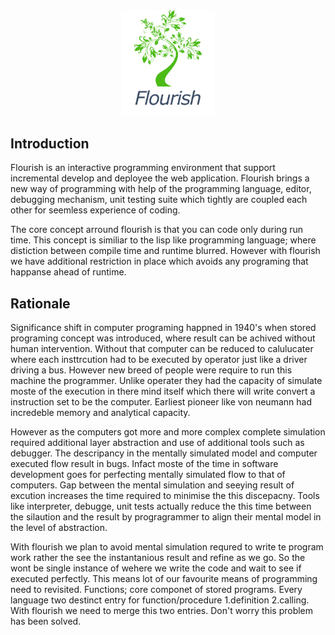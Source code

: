 <div align="center">
<img src="images/flourish.png" alt="drawing" width="150"/>
</div align>

## Introduction 
Flourish is an interactive programming environment that support incremental develop and deployee the web application. Flourish brings a new way of programming with help of the programming language, editor, debugging mechanism, unit testing suite which tightly are coupled each other for seemless experience of coding.

The core concept arround flourish is that you can code only during run time. This concept is similiar to the lisp like programming language; where distiction between compile time and runtime blurred. However with flourish we have additional restriction in place which avoids any programing that happanse ahead of runtime.

## Rationale

Significance shift in computer programing happned in 1940's when stored programing concept was introduced, where result can be achived without human intervention. Without that computer can be reduced to calulucater where each insttrcution had to be executed by operator just like a driver driving a bus. However new breed of people were require to run this machine the programmer. Unlike operater they had the capacity of simulate moste of the execution in there mind itself which there will write convert a instruction set to be the computer. Earliest pioneer like von neumann had incredeble memory and analytical capacity.

However as the computers got more and more complex complete simulation required additional layer abstraction and use of additional tools such as debugger. The descripancy in the mentally simulated model and computer executed flow result in bugs. Infact moste of the time in software development goes for perfecting mentally simulated flow to that of computers. Gap between the mental simulation and seeying result of excution increases the time required to minimise the this discepacny. Tools like interpreter, debugge, unit tests actually reduce the this time between the silaution and the result by progragrammer to align their mental model in the level of abstraction.

With flourish we plan to avoid mental simulation requred to write te program work rather the see the instantanious result and refine as we go. So the wont be single instance of wehere we write the code and wait to see if executed perfectly. This means lot of our favourite means of programming need to revisited. Functions; core componet of stored programs. Every language two destinct entry for function/procedure 1.definition 2.calling. With flourish we need to merge this two entries. Don't worry this problem has been solved.
